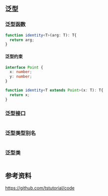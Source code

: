 

## 泛型

### 泛型函数

```typescript
function identity<T>(arg: T): T{
  return arg;
}
```

#### 泛型约束

```typescript
interface Point {
  x: number;
  y: number;
}

function identity<T extends Point>(x: T): T{
  return x;
}
```






### 泛型接口

```typescript
```

### 泛型类型别名
```typescript
```

### 泛型类
```typescript
```





## 参考资料

https://github.com/tstutorial/code
